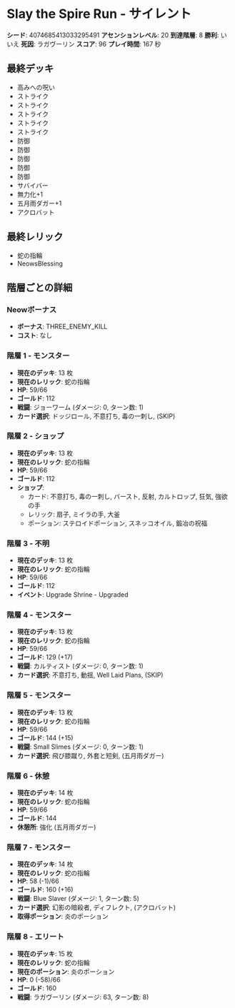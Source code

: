 # Slay the Spire Run - サイレント

**シード**: 4074685413033295491
**アセンションレベル**: 20
**到達階層**: 8
**勝利**: いいえ
**死因**: ラガヴーリン
**スコア**: 96
**プレイ時間**: 167 秒

## 最終デッキ
- 高みへの呪い
- ストライク
- ストライク
- ストライク
- ストライク
- ストライク
- 防御
- 防御
- 防御
- 防御
- 防御
- サバイバー
- 無力化+1
- 五月雨ダガー+1
- アクロバット

## 最終レリック
- 蛇の指輪
- NeowsBlessing

## 階層ごとの詳細

### Neowボーナス
- **ボーナス**: THREE_ENEMY_KILL
- **コスト**: なし

### 階層 1 - モンスター
- **現在のデッキ**: 13 枚
- **現在のレリック**: 蛇の指輪
- **HP**: 59/66
- **ゴールド**: 112
- **戦闘**: ジョーワーム (ダメージ: 0, ターン数: 1)
- **カード選択**: ドッジロール, 不意打ち, 毒の一刺し, (SKIP)

### 階層 2 - ショップ
- **現在のデッキ**: 13 枚
- **現在のレリック**: 蛇の指輪
- **HP**: 59/66
- **ゴールド**: 112
- **ショップ**:
  - カード: 不意打ち, 毒の一刺し, バースト, 反射, カルトロップ, 狂気, 強欲の手
  - レリック: 扇子, ミイラの手, 大釜
  - ポーション: ステロイドポーション, スネッコオイル, 鍛冶の祝福

### 階層 3 - 不明
- **現在のデッキ**: 13 枚
- **現在のレリック**: 蛇の指輪
- **HP**: 59/66
- **ゴールド**: 112
- **イベント**: Upgrade Shrine - Upgraded

### 階層 4 - モンスター
- **現在のデッキ**: 13 枚
- **現在のレリック**: 蛇の指輪
- **HP**: 59/66
- **ゴールド**: 129 (+17)
- **戦闘**: カルティスト (ダメージ: 0, ターン数: 1)
- **カード選択**: 不意打ち, 動揺, Well Laid Plans, (SKIP)

### 階層 5 - モンスター
- **現在のデッキ**: 13 枚
- **現在のレリック**: 蛇の指輪
- **HP**: 59/66
- **ゴールド**: 144 (+15)
- **戦闘**: Small Slimes (ダメージ: 0, ターン数: 1)
- **カード選択**: 飛び膝蹴り, 外套と短剣, (五月雨ダガー)

### 階層 6 - 休憩
- **現在のデッキ**: 14 枚
- **現在のレリック**: 蛇の指輪
- **HP**: 59/66
- **ゴールド**: 144
- **休憩所**: 強化 (五月雨ダガー)

### 階層 7 - モンスター
- **現在のデッキ**: 14 枚
- **現在のレリック**: 蛇の指輪
- **HP**: 58 (-1)/66
- **ゴールド**: 160 (+16)
- **戦闘**: Blue Slaver (ダメージ: 1, ターン数: 5)
- **カード選択**: 幻影の暗殺者, ディフレクト, (アクロバット)
- **取得ポーション**: 炎のポーション

### 階層 8 - エリート
- **現在のデッキ**: 15 枚
- **現在のレリック**: 蛇の指輪
- **現在のポーション**: 炎のポーション
- **HP**: 0 (-58)/66
- **ゴールド**: 160
- **戦闘**: ラガヴーリン (ダメージ: 63, ターン数: 8)
